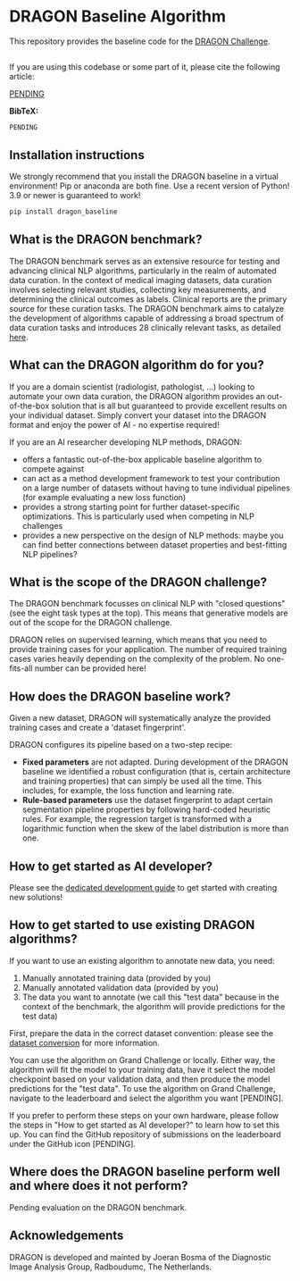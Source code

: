 # DRAGON Baseline Algorithm

This repository provides the baseline code for the [DRAGON Challenge](https://dragon.grand-challenge.org).


##
If you are using this codebase or some part of it, please cite the following article:

[PENDING](#pending)

**BibTeX:**
```
PENDING
```

##

## Installation instructions

We strongly recommend that you install the DRAGON baseline in a virtual environment! Pip or anaconda are both fine. Use a recent version of Python! 3.9 or newer is guaranteed to work!

```bash
pip install dragon_baseline
```

## What is the DRAGON benchmark?

The DRAGON benchmark serves as an extensive resource for testing and advancing clinical NLP algorithms, particularly in the realm of automated data curation. In the context of medical imaging datasets, data curation involves selecting relevant studies, collecting key measurements, and determining the clinical outcomes as labels. Clinical reports are the primary source for these curation tasks. The DRAGON benchmark aims to catalyze the development of algorithms capable of addressing a broad spectrum of data curation tasks and introduces 28 clinically relevant tasks, as detailed [here](https://dragon.grand-challenge.org/tasks/).


## What can the DRAGON algorithm do for you?
If you are a domain scientist (radiologist, pathologist, ...) looking to automate your own data curation, the DRAGON algorithm provides an out-of-the-box solution that is all but guaranteed to provide excellent results on your individual dataset. Simply convert your dataset into the DRAGON format and enjoy the power of AI - no expertise required!

If you are an AI researcher developing NLP methods, DRAGON:

* offers a fantastic out-of-the-box applicable baseline algorithm to compete against
* can act as a method development framework to test your contribution on a large number of datasets without having to tune individual pipelines (for example evaluating a new loss function)
* provides a strong starting point for further dataset-specific optimizations. This is particularly used when competing in NLP challenges
* provides a new perspective on the design of NLP methods: maybe you can find better connections between dataset properties and best-fitting NLP pipelines?


## What is the scope of the DRAGON challenge?
The DRAGON benchmark focusses on clinical NLP with "closed questions" (see the eight task types at the top). This means that generative models are out of the scope for the DRAGON challenge.

DRAGON relies on supervised learning, which means that you need to provide training cases for your application. The number of required training cases varies heavily depending on the complexity of the problem. No one-fits-all number can be provided here!


## How does the DRAGON baseline work?
Given a new dataset, DRAGON will systematically analyze the provided training cases and create a 'dataset fingerprint'.

DRAGON configures its pipeline based on a two-step recipe:

* **Fixed parameters** are not adapted. During development of the DRAGON baseline we identified a robust configuration (that is, certain architecture and training properties) that can simply be used all the time. This includes, for example, the loss function and learning rate.
* **Rule-based parameters** use the dataset fingerprint to adapt certain segmentation pipeline properties by following hard-coded heuristic rules. For example, the regression target is transformed with a logarithmic function when the skew of the label distribution is more than one.

## How to get started as AI developer?
Please see the [dedicated development guide](documentation/development_guide.md) to get started with creating new solutions!

## How to get started to use existing DRAGON algorithms?
If you want to use an existing algorithm to annotate new data, you need:
1. Manually annotated training data (provided by you)
2. Manually annotated validation data (provided by you)
3. The data you want to annotate (we call this "test data" because in the context of the benchmark, the algorithm will provide predictions for the test data)

First, prepare the data in the correct dataset convention: please see the [dataset conversion](documentation/dataset_convention.md) for more information.

You can use the algorithm on Grand Challenge or locally. Either way, the algorithm will fit the model to your training data, have it select the model checkpoint based on your validation data, and then produce the model predictions for the "test data". To use the algorithm on Grand Challenge, navigate to the leaderboard and select the algorithm you want [PENDING].

If you prefer to perform these steps on your own hardware, please follow the steps in "How to get started as AI developer?" to learn how to set this up. You can find the GitHub repository of submissions on the leaderboard under the GitHub icon [PENDING].


## Where does the DRAGON baseline perform well and where does it not perform?
Pending evaluation on the DRAGON benchmark.

## Acknowledgements
DRAGON is developed and mainted by Joeran Bosma of the Diagnostic Image Analysis Group, Radboudumc, The Netherlands.
